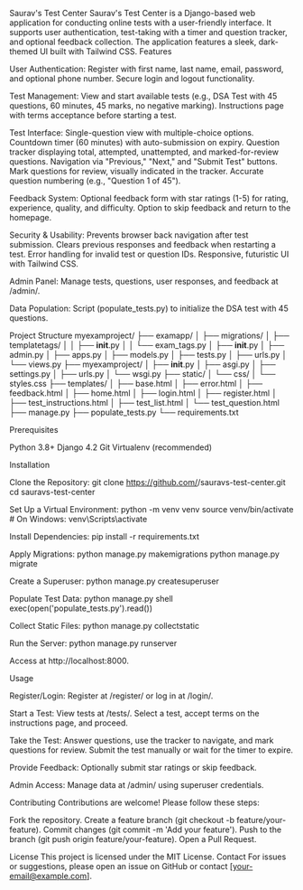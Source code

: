 Saurav's Test Center
Saurav's Test Center is a Django-based web application for conducting online tests with a user-friendly interface. It supports user authentication, test-taking with a timer and question tracker, and optional feedback collection. The application features a sleek, dark-themed UI built with Tailwind CSS.
Features

User Authentication:
Register with first name, last name, email, password, and optional phone number.
Secure login and logout functionality.


Test Management:
View and start available tests (e.g., DSA Test with 45 questions, 60 minutes, 45 marks, no negative marking).
Instructions page with terms acceptance before starting a test.


Test Interface:
Single-question view with multiple-choice options.
Countdown timer (60 minutes) with auto-submission on expiry.
Question tracker displaying total, attempted, unattempted, and marked-for-review questions.
Navigation via "Previous," "Next," and "Submit Test" buttons.
Mark questions for review, visually indicated in the tracker.
Accurate question numbering (e.g., "Question 1 of 45").


Feedback System:
Optional feedback form with star ratings (1-5) for rating, experience, quality, and difficulty.
Option to skip feedback and return to the homepage.


Security & Usability:
Prevents browser back navigation after test submission.
Clears previous responses and feedback when restarting a test.
Error handling for invalid test or question IDs.
Responsive, futuristic UI with Tailwind CSS.


Admin Panel:
Manage tests, questions, user responses, and feedback at /admin/.


Data Population:
Script (populate_tests.py) to initialize the DSA test with 45 questions.



Project Structure
myexamproject/
├── examapp/
│   ├── migrations/
│   ├── templatetags/
│   │   ├── __init__.py
│   │   └── exam_tags.py
│   ├── __init__.py
│   ├── admin.py
│   ├── apps.py
│   ├── models.py
│   ├── tests.py
│   ├── urls.py
│   └── views.py
├── myexamproject/
│   ├── __init__.py
│   ├── asgi.py
│   ├── settings.py
│   ├── urls.py
│   └── wsgi.py
├── static/
│   └── css/
│       └── styles.css
├── templates/
│   ├── base.html
│   ├── error.html
│   ├── feedback.html
│   ├── home.html
│   ├── login.html
│   ├── register.html
│   ├── test_instructions.html
│   ├── test_list.html
│   └── test_question.html
├── manage.py
├── populate_tests.py
└── requirements.txt

Prerequisites

Python 3.8+
Django 4.2
Git
Virtualenv (recommended)

Installation

Clone the Repository:
git clone https://github.com/<your-username>/sauravs-test-center.git
cd sauravs-test-center


Set Up a Virtual Environment:
python -m venv venv
source venv/bin/activate  # On Windows: venv\Scripts\activate


Install Dependencies:
pip install -r requirements.txt


Apply Migrations:
python manage.py makemigrations
python manage.py migrate


Create a Superuser:
python manage.py createsuperuser


Populate Test Data:
python manage.py shell
exec(open('populate_tests.py').read())


Collect Static Files:
python manage.py collectstatic


Run the Server:
python manage.py runserver

Access at http://localhost:8000.


Usage

Register/Login:
Register at /register/ or log in at /login/.


Start a Test:
View tests at /tests/.
Select a test, accept terms on the instructions page, and proceed.


Take the Test:
Answer questions, use the tracker to navigate, and mark questions for review.
Submit the test manually or wait for the timer to expire.


Provide Feedback:
Optionally submit star ratings or skip feedback.


Admin Access:
Manage data at /admin/ using superuser credentials.



Contributing
Contributions are welcome! Please follow these steps:

Fork the repository.
Create a feature branch (git checkout -b feature/your-feature).
Commit changes (git commit -m 'Add your feature').
Push to the branch (git push origin feature/your-feature).
Open a Pull Request.

License
This project is licensed under the MIT License.
Contact
For issues or suggestions, please open an issue on GitHub or contact [your-email@example.com].
